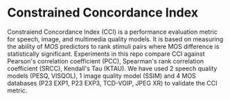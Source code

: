# Constrained Concordance Index
Constraiend Concordance Index (CCI) is a performance evaluation metric for speech, image, and multimedia quality models. It is based on measuring the ability of MOS predictors to rank stimuli pairs where MOS difference is statistically significant. Experiments in this repo compare CCI against Pearson's correlation coefficient (PCC), Spearman's rank correlation coefficient (SRCC), Kendall's Tau (KTAU). 
We have used 2 speech quality models (PESQ, VISQOL), 1 image quality model (SSIM) and 4 MOS databases (P23 EXP1, P23 EXP3, TCD-VOIP, JPEG XR) to validate the CCI metric.  
